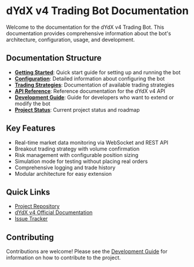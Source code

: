 # dYdX v4 Trading Bot Documentation

Welcome to the documentation for the dYdX v4 Trading Bot. This documentation provides comprehensive information about the bot's architecture, configuration, usage, and development.

## Documentation Structure

- **[Getting Started](guides/getting-started.md)**: Quick start guide for setting up and running the bot
- **[Configuration](guides/configuration.md)**: Detailed information about configuring the bot
- **[Trading Strategies](guides/strategies.md)**: Documentation of available trading strategies
- **[API Reference](api/README.md)**: Reference documentation for the dYdX v4 API
- **[Development Guide](development/README.md)**: Guide for developers who want to extend or modify the bot
- **[Project Status](development/status.md)**: Current project status and roadmap

## Key Features

- Real-time market data monitoring via WebSocket and REST API
- Breakout trading strategy with volume confirmation
- Risk management with configurable position sizing
- Simulation mode for testing without placing real orders
- Comprehensive logging and trade history
- Modular architecture for easy extension

## Quick Links

- [Project Repository](https://github.com/yourusername/dydx_automate)
- [dYdX v4 Official Documentation](https://docs.dydx.exchange/)
- [Issue Tracker](https://github.com/yourusername/dydx_automate/issues)

## Contributing

Contributions are welcome! Please see the [Development Guide](development/README.md) for information on how to contribute to the project.
